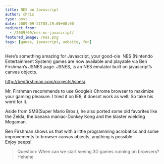 ```yaml
---
title: NES on Javascript
author: chris
type: post
date: 2009-09-21T08:19:00+00:00
redirect_from:
  - /2009/09/nes-on-javascript/
featured_image: /nes.png
tags: [games, javascript, website, fun]
---
```


Here&#8217;s something amazing for Javascript, your good-ole &nbsp;NES (Nintendo Entertainment System) games are now available and playable via Ben Firshman&#8217;s JSNES page. JSNES, is an NES emulator built on javascript&#8217;s canvas objects.

<!--more-->
<div>
  <a href="http://benfirshman.com/projects/jsnes/" target="_blank">http://benfirshman.com/projects/jsnes/</a>
</div>

Mr. Firshman recommends to use Google&#8217;s Chrome browser to maximize your gaming pleasure. I tried it on IE8, it doesnt work as well. So take his word for it.

Aside from SMB(Super Mario Bros.), he also ported some old favorites like the Zelda, the banana maniac-Donkey Kong and the blaster wielding Megaman.&nbsp;

<div>
</div>

<div>
  Ben Firshman shows us that with a little programming acrobatics and some improvements to browser canvas objects, anything is possible.&nbsp;
</div>

<div>
</div>

<div>
  Enjoy peeps!&nbsp;
</div>

<div>
</div>

> Question: When can we start seeing 3D games running on browsers? Hehehe
